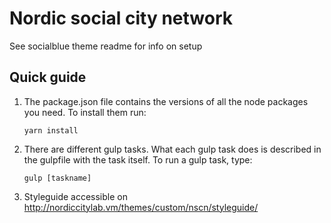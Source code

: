 # Nordic social city network
See socialblue theme readme for info on setup

## Quick guide
1. The package.json file contains the versions of all the node packages you
need. To install them run:
    ```
    yarn install
    ```
2. There are different gulp tasks. What each gulp task does is described in the
gulpfile with the task itself. To run a gulp task, type:
    ```
    gulp [taskname]
    ```

3. Styleguide accessible on http://nordiccitylab.vm/themes/custom/nscn/styleguide/